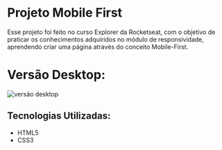 
# Projeto Mobile First

Esse projeto foi feito no curso Explorer da Rocketseat, com o objetivo de praticar os conhecimentos adquiridos no módulo de responsividade, aprendendo criar uma página através do conceito Mobile-First.


# Versão Desktop:

![versão desktop]("https://https://github.com/guisoLazaro/Mobile-first/blob/main/Preview/versao-desktop.jpg")




## Tecnologias Utilizadas:

- HTML5
- CSS3


